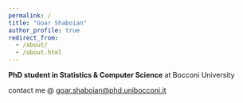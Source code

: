 ```yaml
---
permalink: /
title: "Goar Shaboian"
author_profile: true
redirect_from:
  - /about/
  - /about.html
---
```


**PhD student in Statistics & Computer Science** at Bocconi University

contact me @ goar.shaboian@phd.unibocconi.it
